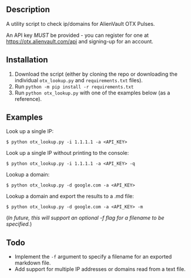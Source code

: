 ## Description

A utility script to check ip/domains for AlienVault OTX Pulses.

An API key *MUST* be provided - you can register for one at https://otx.alienvault.com/api and signing-up for an account.

## Installation

1. Download the script (either by cloning the repo or downloading the individual `otx_lookup.py` and `requirements.txt` files).
2. Run `python -m pip install -r requirements.txt`
3. Run `python otx_lookup.py` with one of the examples below (as a reference).

## Examples

Look up a single IP:

`$ python otx_lookup.py -i 1.1.1.1 -a <API_KEY>`

Look up a single IP without printing to the console:

`$ python otx_lookup.py -i 1.1.1.1 -a <API_KEY> -q`
    
Lookup a domain:

`$ python otx_lookup.py -d google.com -a <API_KEY>`
    
Lookup a domain and export the results to a .md file:

`$ python otx_lookup.py -d google.com -a <API_KEY> -m`

(*In future, this will support an optional -f flag for a filename to be specified.*)
    
## Todo
- Implement the `-f` argument to specify a filename for an exported markdown file.
- Add support for multiple IP addresses or domains read from a text file.
